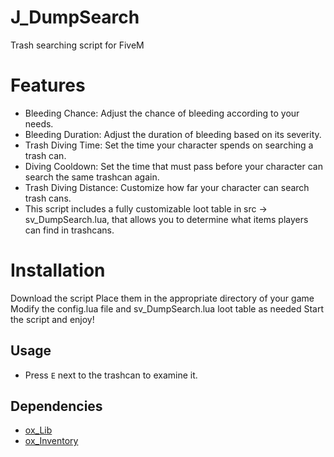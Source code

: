 # J_DumpSearch
Trash searching script for FiveM

# Features
- Bleeding Chance: Adjust the chance of bleeding according to your needs.
- Bleeding Duration: Adjust the duration of bleeding based on its severity.
- Trash Diving Time: Set the time your character spends on searching a trash can.
- Diving Cooldown: Set the time that must pass before your character can search the same trashcan again.
- Trash Diving Distance: Customize how far your character can search trash cans.
- This script includes a fully customizable loot table in src -> sv_DumpSearch.lua, that allows you to determine what items players can find in trashcans.

# Installation
Download the script
Place them in the appropriate directory of your game
Modify the config.lua file and sv_DumpSearch.lua loot table as needed
Start the script and enjoy!

## Usage
- Press `E` next to the trashcan to examine it.

## Dependencies
- [ox_Lib](https://github.com/overextended/ox_lib)
- [ox_Inventory](https://github.com/overextended/ox_inventory)
